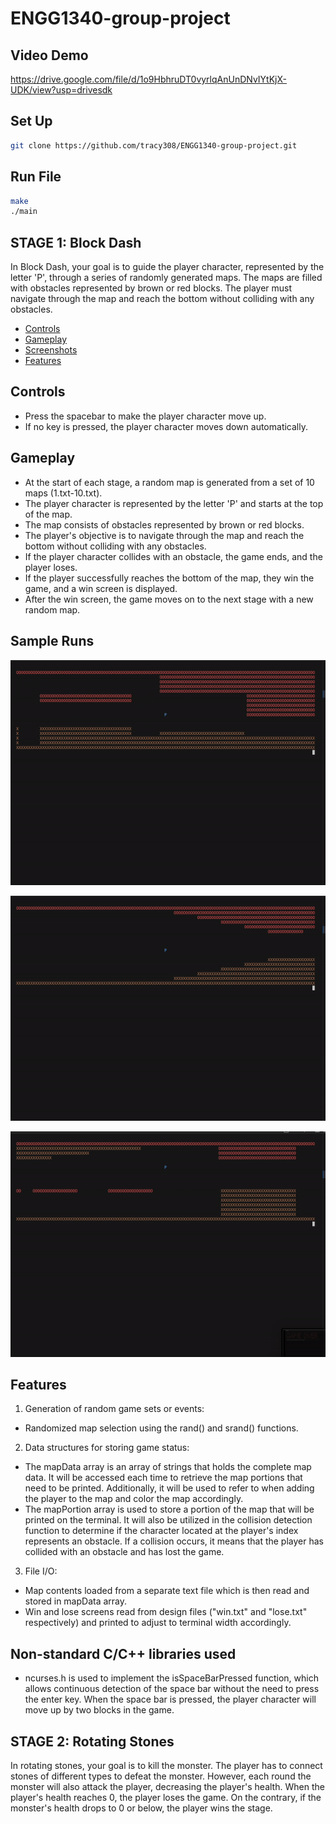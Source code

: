 # ENGG1340-group-project

## Video Demo
https://drive.google.com/file/d/1o9HbhruDT0vyrlqAnUnDNvIYtKjX-UDK/view?usp=drivesdk

## Set Up
```bash
git clone https://github.com/tracy308/ENGG1340-group-project.git
```


## Run File
``` bash
make
./main
```

## STAGE 1: Block Dash

In Block Dash, your goal is to guide the player character, represented by the letter 'P', through a series of randomly generated maps. The maps are filled with obstacles represented by brown or red blocks. The player must navigate through the map and reach the bottom without colliding with any obstacles. 

- [Controls](#controls)
- [Gameplay](#gameplay)
- [Screenshots](#screenshots)
- [Features](#features)

## Controls

- Press the spacebar to make the player character move up.
- If no key is pressed, the player character moves down automatically.

## Gameplay

- At the start of each stage, a random map is generated from a set of 10 maps (1.txt-10.txt).
- The player character is represented by the letter 'P' and starts at the top of the map.
- The map consists of obstacles represented by brown or red blocks.
- The player's objective is to navigate through the map and reach the bottom without colliding with any obstacles.
- If the player character collides with an obstacle, the game ends, and the player loses.
- If the player successfully reaches the bottom of the map, they win the game, and a win screen is displayed.
- After the win screen, the game moves on to the next stage with a new random map.

## Sample Runs
![Sample 1](gifsamples/blockdash_sample1.GIF)

![Sample 2](gifsamples/blockdash_sample2.GIF)

![Sample 3](gifsamples/blockdash_sample3.GIF)

## Features 
1. Generation of random game sets or events:
  - Randomized map selection using the rand() and srand() functions.
2. Data structures for storing game status:
  - The mapData array is an array of strings that holds the complete map data. It will be accessed each time to retrieve the map portions that need to be printed. Additionally, it will be used to refer to when adding the player to the map and color the map accordingly.
  - The mapPortion array is used to store a portion of the map that will be printed on the terminal. It will also be utilized in the collision detection function to determine if the character located at the player's index represents an obstacle. If a collision occurs, it means that the player has collided with an obstacle and has lost the game.
3. File I/O:
  - Map contents loaded from a separate text file which is then read and stored in mapData array. 
  - Win and lose screens read from design files ("win.txt" and "lose.txt" respectively) and printed to adjust to terminal width accordingly.

## Non-standard C/C++ libraries used
- ncurses.h is used to implement the isSpaceBarPressed function, which allows continuous detection of the space bar without the need to press the enter key. When the space bar is pressed, the player character will move up by two blocks in the game.


## STAGE 2: Rotating Stones
In rotating stones, your goal is to kill the monster. The player has to connect stones of different types to defeat the monster. However, each round the monster will also attack the player, decreasing the player's health. When the player's health reaches 0, the player loses the game. On the contrary, if the monster's health drops to 0 or below, the player wins the stage.
